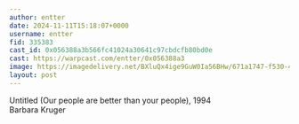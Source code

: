 ```yaml
---
author: entter
date: 2024-11-11T15:18:07+0000
username: entter
fid: 335383
cast_id: 0x056388a3b566fc41024a30641c97cbdcfb80bd0e
cast: https://warpcast.com/entter/0x056388a3
image: https://imagedelivery.net/BXluQx4ige9GuW0Ia56BHw/671a1747-f530-4c95-4d88-77cfee43d200/original
layout: post
---
```

Untitled (Our people are better than your people), 1994  
Barbara Kruger  

<img src='https://imagedelivery.net/BXluQx4ige9GuW0Ia56BHw/671a1747-f530-4c95-4d88-77cfee43d200/original' alt='' referrerpolicy='no-referrer'/>